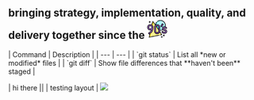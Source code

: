 <!-- <p align="center"> -->
  <h2>
    <span style="margin-bottom: 15px;">bringing strategy, implementation, quality, and delivery together since the</span> <a href="https://www.freepik.com/icon/90s_8787830"><img src="img/90s_8787830.png" style="height: 40px; margin: auto;"></a>
  </h2>
 | Command | Description |
| --- | --- |
| `git status` | List all *new or modified* files |
| `git diff` | Show file differences that **haven't been** staged | 
  <p>
    | hi there ||
    | testing layout
    |
    <a href="https://skillicons.dev">
      <img src="https://skillicons.dev/icons?i=azure,bootstrap,cs,css,docker,dotnet,git,github,html,js,jquery,mysql,postgres,postman,powershell,py,react,redis,regex,ts,vim,vscode&perline=3" />
    </a>
  </p>
<!-- </p> -->

